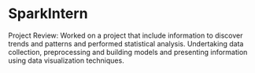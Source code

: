 # SparkIntern
Project Review:
Worked on a project that include information to discover trends and patterns and performed statistical analysis.
Undertaking data collection, preprocessing and building models and presenting information using data visualization techniques.

